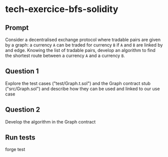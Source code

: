 # tech-exercice-bfs-solidity

## Prompt

Consider a decentralised exchange protocol where tradable pairs are given by a graph: a currency `A` can be traded for currency `B` if `A` and `B` are linked by and edge. Knowing the list of tradable pairs, develop an algorithm to find the shortest route between a currency `A` and a currency `B`.

## Question 1

Explore the test cases ("test/Graph.t.sol") and the Graph contract stub ("src/Graph.sol") and describe how they can be used and linked to our use case

## Question 2

Develop the algorithm in the Graph contract
## Run tests

forge test